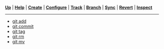 [**Up**](../operations.md) |
[**Help**](../01-Help/help.md) |
[**Create**](../02-Create/create.md) |
[**Configure**](../03-Configure/configure.md) |
[**Track**](../04-Track/track.md) |
[**Branch**](../05-Branch/branch.md) |
[**Sync**](../06-Sync/sync.md) |
[**Revert**](../07-Revert/revert.md) |
[**Inspect**](../08-Inspect/inspect.md)
________________________________________________________________________________

- [git add](01-git-add.md)
- [git commit](02-git-commit.md)
- [git tag](03-git-tag.md)
- [git rm](04-git-rm.md)
- [git mv](05-git-mv.md)
